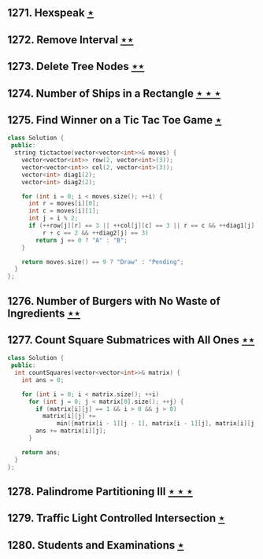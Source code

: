 ## 1271. Hexspeak [$\star$](https://leetcode.com/problems/hexspeak)

## 1272. Remove Interval [$\star\star$](https://leetcode.com/problems/remove-interval)

## 1273. Delete Tree Nodes [$\star\star$](https://leetcode.com/problems/delete-tree-nodes)

## 1274. Number of Ships in a Rectangle [$\star\star\star$](https://leetcode.com/problems/number-of-ships-in-a-rectangle)

## 1275. Find Winner on a Tic Tac Toe Game [$\star$](https://leetcode.com/problems/find-winner-on-a-tic-tac-toe-game)

```cpp
class Solution {
 public:
  string tictactoe(vector<vector<int>>& moves) {
    vector<vector<int>> row(2, vector<int>(3));
    vector<vector<int>> col(2, vector<int>(3));
    vector<int> diag1(2);
    vector<int> diag2(2);

    for (int i = 0; i < moves.size(); ++i) {
      int r = moves[i][0];
      int c = moves[i][1];
      int j = i % 2;
      if (++row[j][r] == 3 || ++col[j][c] == 3 || r == c && ++diag1[j] == 3 ||
          r + c == 2 && ++diag2[j] == 3)
        return j == 0 ? "A" : "B";
    }

    return moves.size() == 9 ? "Draw" : "Pending";
  }
};
```

## 1276. Number of Burgers with No Waste of Ingredients [$\star\star$](https://leetcode.com/problems/number-of-burgers-with-no-waste-of-ingredients)

## 1277. Count Square Submatrices with All Ones [$\star\star$](https://leetcode.com/problems/count-square-submatrices-with-all-ones)

```cpp
class Solution {
 public:
  int countSquares(vector<vector<int>>& matrix) {
    int ans = 0;

    for (int i = 0; i < matrix.size(); ++i)
      for (int j = 0; j < matrix[0].size(); ++j) {
        if (matrix[i][j] == 1 && i > 0 && j > 0)
          matrix[i][j] +=
              min({matrix[i - 1][j - 1], matrix[i - 1][j], matrix[i][j - 1]});
        ans += matrix[i][j];
      }

    return ans;
  }
};
```

## 1278. Palindrome Partitioning III [$\star\star\star$](https://leetcode.com/problems/palindrome-partitioning-iii)

## 1279. Traffic Light Controlled Intersection [$\star$](https://leetcode.com/problems/traffic-light-controlled-intersection)

## 1280. Students and Examinations [$\star$](https://leetcode.com/problems/students-and-examinations)
